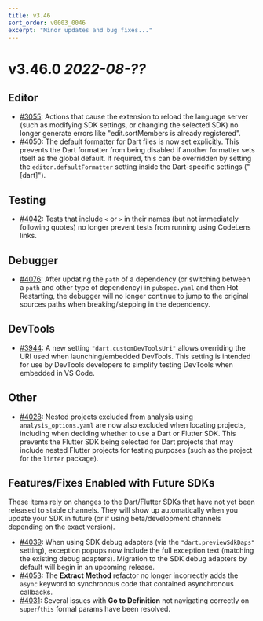 ```yaml
---
title: v3.46
sort_order: v0003_0046
excerpt: "Minor updates and bug fixes..."
---
```


# v3.46.0 *2022-08-??*

## Editor

- [#3055](https://github.com/Dart-Code/Dart-Code/issues/3055): Actions that cause the extension to reload the language server (such as modifying SDK settings, or changing the selected SDK) no longer generate errors like "edit.sortMembers is already registered".
- [#4050](https://github.com/Dart-Code/Dart-Code/issues/4050): The default formatter for Dart files is now set explicitly. This prevents the Dart formatter from being disabled if another formatter sets itself as the global default. If required, this can be overridden by setting the `editor.defaultFormatter` setting inside the Dart-specific settings ("[dart]").

## Testing

- [#4042](https://github.com/Dart-Code/Dart-Code/issues/4042): Tests that include `<` or `>` in their names (but not immediately following quotes) no longer prevent tests from running using CodeLens links.

## Debugger

- [#4076](https://github.com/Dart-Code/Dart-Code/issues/4076): After updating the `path` of a dependency (or switching between a `path` and other type of dependency) in `pubspec.yaml` and then Hot Restarting, the debugger will no longer continue to jump to the original sources paths when breaking/stepping in the dependency.

## DevTools

- [#3944](https://github.com/Dart-Code/Dart-Code/issues/3944): A new setting `"dart.customDevToolsUri"` allows overriding the URI used when launching/embedded DevTools. This setting is intended for use by DevTools developers to simplify testing DevTools when embedded in VS Code.

## Other

- [#4028](https://github.com/Dart-Code/Dart-Code/issues/4028): Nested projects excluded from analysis using `analysis_options.yaml` are now also excluded when locating projects, including when deciding whether to use a Dart or Flutter SDK. This prevents the Flutter SDK being selected for Dart projects that may include nested Flutter projects for testing purposes (such as the project for the `linter` package).


## Features/Fixes Enabled with Future SDKs

These items rely on changes to the Dart/Flutter SDKs that have not yet been released to stable channels. They will show up automatically when you update your SDK in future (or if using beta/development channels depending on the exact version).

- [#4039](https://github.com/Dart-Code/Dart-Code/issues/4039): When using SDK debug adapters (via the `"dart.previewSdkDaps"` setting), exception popups now include the full exception text (matching the existing debug adapters). Migration to the SDK debug adapters by default will begin in an upcoming release.
- [#4053](https://github.com/Dart-Code/Dart-Code/issues/4053): The **Extract Method** refactor no longer incorrectly adds the `async` keyword to synchronous code that contained asynchronous callbacks.
- [#4031](https://github.com/Dart-Code/Dart-Code/issues/4031): Several issues with **Go to Definition** not navigating correctly on `super`/`this` formal params have been resolved.
